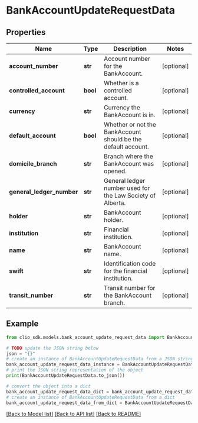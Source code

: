 # BankAccountUpdateRequestData


## Properties

Name | Type | Description | Notes
------------ | ------------- | ------------- | -------------
**account_number** | **str** | Account number for the BankAccount. | [optional] 
**controlled_account** | **bool** | Whether is a controlled account. | [optional] 
**currency** | **str** | Currency the BankAccount is in. | [optional] 
**default_account** | **bool** | Whether or not the BankAccount should be the default account. | [optional] 
**domicile_branch** | **str** | Branch where the BankAccount was opened. | [optional] 
**general_ledger_number** | **str** | General ledger number used for the Law Society of Alberta. | [optional] 
**holder** | **str** | BankAccount holder. | [optional] 
**institution** | **str** | Financial institution. | [optional] 
**name** | **str** | BankAccount name. | [optional] 
**swift** | **str** | Identification code for the financial institution. | [optional] 
**transit_number** | **str** | Transit number for the BankAccount branch. | [optional] 

## Example

```python
from clio_sdk.models.bank_account_update_request_data import BankAccountUpdateRequestData

# TODO update the JSON string below
json = "{}"
# create an instance of BankAccountUpdateRequestData from a JSON string
bank_account_update_request_data_instance = BankAccountUpdateRequestData.from_json(json)
# print the JSON string representation of the object
print(BankAccountUpdateRequestData.to_json())

# convert the object into a dict
bank_account_update_request_data_dict = bank_account_update_request_data_instance.to_dict()
# create an instance of BankAccountUpdateRequestData from a dict
bank_account_update_request_data_from_dict = BankAccountUpdateRequestData.from_dict(bank_account_update_request_data_dict)
```
[[Back to Model list]](../README.md#documentation-for-models) [[Back to API list]](../README.md#documentation-for-api-endpoints) [[Back to README]](../README.md)


